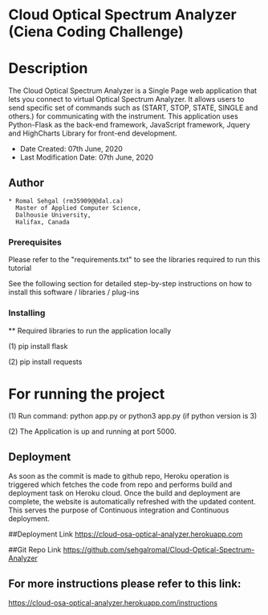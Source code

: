 # Cloud Optical Spectrum Analyzer (Ciena Coding Challenge) 

# Description

The Cloud Optical Spectrum Analyzer is a Single Page web application that lets you connect to virtual Optical Spectrum Analyzer.
It allows users to send specific set of commands such as (START, STOP, STATE, SINGLE and others.) for communicating with the instrument.
This application uses Python-Flask as the back-end framework, JavaScript framework, Jquery and HighCharts Library for front-end development. 

* Date Created: 07th June, 2020 
* Last Modification Date: 07th June, 2020 

## Author 
    * Romal Sehgal (rm35909@@dal.ca) 
      Master of Applied Computer Science,
      Dalhousie University, 
      Halifax, Canada 

### Prerequisites

Please refer to the "requirements.txt" to see the libraries required to run this tutorial 

See the following section for detailed step-by-step instructions on how to install this software / libraries / plug-ins

### Installing

** Required libraries to run the application locally 

(1) pip install flask

(2) pip install requests 


# For running the project 

(1) Run command: python app.py or python3 app.py (if python version is 3)

(2) The Application is up and running at port 5000. 


## Deployment

As soon as the commit is made to github repo, Heroku operation is triggered which fetches the code from repo and performs build and deployment task on Heroku cloud.
Once the build and deployment are complete, the website is automatically refreshed with the updated content. This serves the purpose of Continuous integration and Continuous deployment.


##Deployment Link
https://cloud-osa-optical-analyzer.herokuapp.com

##Git Repo Link 
https://github.com/sehgalromal/Cloud-Optical-Spectrum-Analyzer

## For more instructions please refer to this link:
https://cloud-osa-optical-analyzer.herokuapp.com/instructions 
